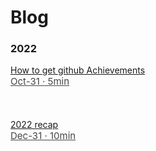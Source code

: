 # Blog

### 2022

<span class="first-blog"><a href="https://heyanik.vercel.app/blogs/How-to-get-github-Achievements">
<span>
How to get github Achievements <br/>
<span style="font-size:15px; opacity: calc(80%); font-weight:400;">Oct-31 · 5min</span>
</a>
</span>
<br> <br> <br> <br>
<span class="first-blog"><a href="https://heyanik.vercel.app/blogs/2022-recap">
<span>
2022 recap <br/>
<span style="font-size:15px; opacity: calc(80%); font-weight:400;">Dec-31 · 10min</span>
</a>
</span>
